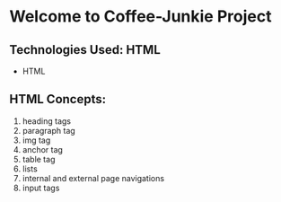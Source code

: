 # Welcome to Coffee-Junkie Project

## Technologies Used: HTML
- HTML

## HTML Concepts:
1. heading tags
2. paragraph tag
3. img tag
4. anchor tag
5. table tag
6. lists
7. internal and external page navigations
8. input tags
